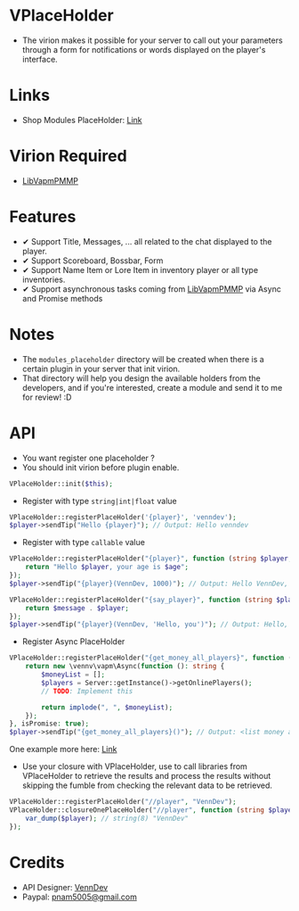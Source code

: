 # VPlaceHolder
- The virion makes it possible for your server to call out your parameters through a form for notifications or words displayed on the player's interface.

# Links
- Shop Modules PlaceHolder: [Link](https://github.com/VennDev/VPlaceHolderModules/tree/main/modules_placeholder)

# Virion Required
- [LibVapmPMMP](https://github.com/VennDev/LibVapmPMMP)

# Features
- ✔ Support Title, Messages, ... all related to the chat displayed to the player.
- ✔ Support Scoreboard, Bossbar, Form
- ✔ Support Name Item or Lore Item in inventory player or all type inventories.
- ✔ Support asynchronous tasks coming from [LibVapmPMMP](https://github.com/VennDev/LibVapmPMMP) via Async and Promise methods

# Notes
- The `modules_placeholder` directory will be created when there is a certain plugin in your server that init virion.
- That directory will help you design the available holders from the developers, and if you're interested, create a module and send it to me for review! :D

# API
- You want register one placeholder ?
- You should init virion before plugin enable.
```php
VPlaceHolder::init($this);
```
- Register with type `string|int|float` value
```php
VPlaceHolder::registerPlaceHolder('{player}', 'venndev');
$player->sendTip("Hello {player}"); // Output: Hello venndev
```
- Register with type `callable` value
```php
VPlaceHolder::registerPlaceHolder("{player}", function (string $player, int $age) {
    return "Hello $player, your age is $age";
});
$player->sendTip("{player}(VennDev, 1000)"); // Output: Hello VennDev, your age is 1000
```
```php
VPlaceHolder::registerPlaceHolder("{say_player}", function (string $player, string $message) {
    return $message . $player;
});
$player->sendTip("{player}(VennDev, 'Hello, you')"); // Output: Hello, you VennDev
```
- Register Async PlaceHolder
```php
VPlaceHolder::registerPlaceHolder("{get_money_all_players}", function (): \vennv\vapm\Async {
    return new \vennv\vapm\Async(function (): string {
        $moneyList = [];
        $players = Server::getInstance()->getOnlinePlayers();
        // TODO: Implement this

        return implode(", ", $moneyList);
    });
}, isPromise: true);
$player->sendTip("{get_money_all_players}()"); // Output: <list money all players>
```
One example more here: [Link](https://github.com/VennDev/VPlaceHolderModules/blob/main/modules_placeholder/VPlayerDataSaver.php#L30)
- Use your closure with VPlaceHolder, use to call libraries from VPlaceHolder to retrieve the results and process the results without skipping the fumble from checking the relevant data to be retrieved.
```php
VPlaceHolder::registerPlaceHolder("//player", "VennDev");
VPlaceHolder::closureOnePlaceHolder("//player", function (string $player) {
    var_dump($player); // string(8) "VennDev"
});
```

# Credits
- API Designer: [VennDev](https://github.com/VennDev)
- Paypal: pnam5005@gmail.com
